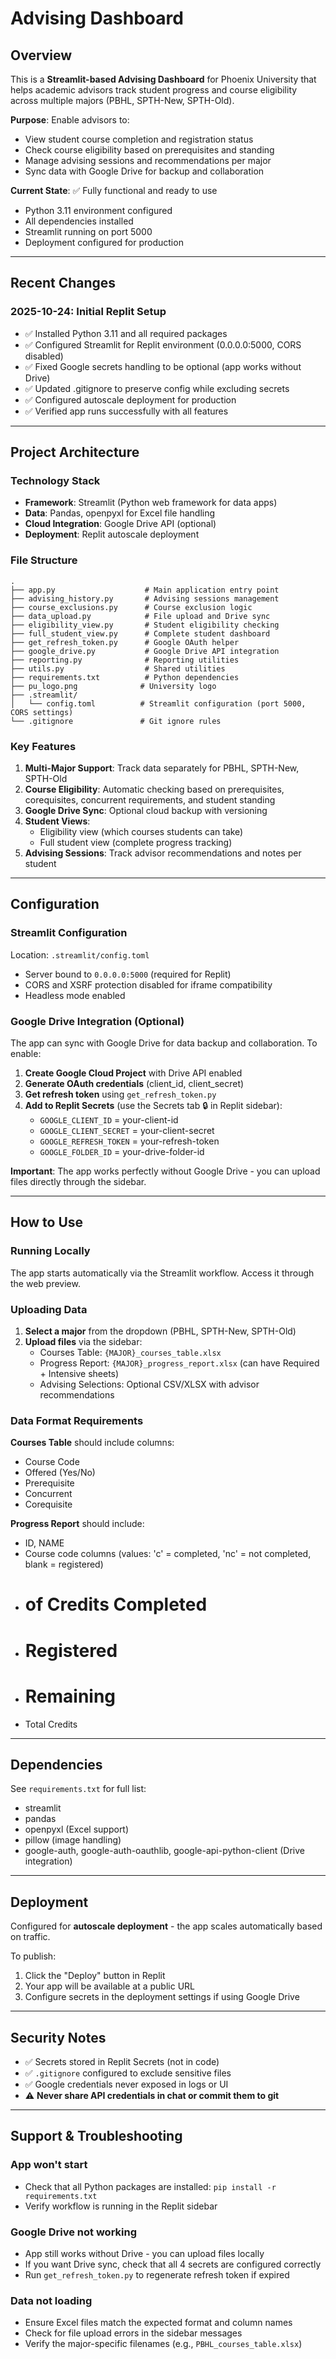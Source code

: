 # Advising Dashboard

## Overview
This is a **Streamlit-based Advising Dashboard** for Phoenix University that helps academic advisors track student progress and course eligibility across multiple majors (PBHL, SPTH-New, SPTH-Old).

**Purpose**: Enable advisors to:
- View student course completion and registration status
- Check course eligibility based on prerequisites and standing
- Manage advising sessions and recommendations per major
- Sync data with Google Drive for backup and collaboration

**Current State**: ✅ Fully functional and ready to use
- Python 3.11 environment configured
- All dependencies installed
- Streamlit running on port 5000
- Deployment configured for production

---

## Recent Changes

### 2025-10-24: Initial Replit Setup
- ✅ Installed Python 3.11 and all required packages
- ✅ Configured Streamlit for Replit environment (0.0.0.0:5000, CORS disabled)
- ✅ Fixed Google secrets handling to be optional (app works without Drive)
- ✅ Updated .gitignore to preserve config while excluding secrets
- ✅ Configured autoscale deployment for production
- ✅ Verified app runs successfully with all features

---

## Project Architecture

### Technology Stack
- **Framework**: Streamlit (Python web framework for data apps)
- **Data**: Pandas, openpyxl for Excel file handling
- **Cloud Integration**: Google Drive API (optional)
- **Deployment**: Replit autoscale deployment

### File Structure
```
.
├── app.py                    # Main application entry point
├── advising_history.py       # Advising sessions management
├── course_exclusions.py      # Course exclusion logic
├── data_upload.py            # File upload and Drive sync
├── eligibility_view.py       # Student eligibility checking
├── full_student_view.py      # Complete student dashboard
├── get_refresh_token.py      # Google OAuth helper
├── google_drive.py           # Google Drive API integration
├── reporting.py              # Reporting utilities
├── utils.py                  # Shared utilities
├── requirements.txt          # Python dependencies
├── pu_logo.png              # University logo
├── .streamlit/
│   └── config.toml          # Streamlit configuration (port 5000, CORS settings)
└── .gitignore               # Git ignore rules
```

### Key Features
1. **Multi-Major Support**: Track data separately for PBHL, SPTH-New, SPTH-Old
2. **Course Eligibility**: Automatic checking based on prerequisites, corequisites, concurrent requirements, and student standing
3. **Google Drive Sync**: Optional cloud backup with versioning
4. **Student Views**: 
   - Eligibility view (which courses students can take)
   - Full student view (complete progress tracking)
5. **Advising Sessions**: Track advisor recommendations and notes per student

---

## Configuration

### Streamlit Configuration
Location: `.streamlit/config.toml`
- Server bound to `0.0.0.0:5000` (required for Replit)
- CORS and XSRF protection disabled for iframe compatibility
- Headless mode enabled

### Google Drive Integration (Optional)
The app can sync with Google Drive for data backup and collaboration. To enable:

1. **Create Google Cloud Project** with Drive API enabled
2. **Generate OAuth credentials** (client_id, client_secret)
3. **Get refresh token** using `get_refresh_token.py`
4. **Add to Replit Secrets** (use the Secrets tab 🔒 in Replit sidebar):
   - `GOOGLE_CLIENT_ID` = your-client-id
   - `GOOGLE_CLIENT_SECRET` = your-client-secret
   - `GOOGLE_REFRESH_TOKEN` = your-refresh-token
   - `GOOGLE_FOLDER_ID` = your-drive-folder-id

**Important**: The app works perfectly without Google Drive - you can upload files directly through the sidebar.

---

## How to Use

### Running Locally
The app starts automatically via the Streamlit workflow. Access it through the web preview.

### Uploading Data
1. **Select a major** from the dropdown (PBHL, SPTH-New, SPTH-Old)
2. **Upload files** via the sidebar:
   - Courses Table: `{MAJOR}_courses_table.xlsx`
   - Progress Report: `{MAJOR}_progress_report.xlsx` (can have Required + Intensive sheets)
   - Advising Selections: Optional CSV/XLSX with advisor recommendations

### Data Format Requirements
**Courses Table** should include columns:
- Course Code
- Offered (Yes/No)
- Prerequisite
- Concurrent
- Corequisite

**Progress Report** should include:
- ID, NAME
- Course code columns (values: 'c' = completed, 'nc' = not completed, blank = registered)
- # of Credits Completed
- # Registered
- # Remaining
- Total Credits

---

## Dependencies
See `requirements.txt` for full list:
- streamlit
- pandas
- openpyxl (Excel support)
- pillow (image handling)
- google-auth, google-auth-oauthlib, google-api-python-client (Drive integration)

---

## Deployment
Configured for **autoscale deployment** - the app scales automatically based on traffic.

To publish:
1. Click the "Deploy" button in Replit
2. Your app will be available at a public URL
3. Configure secrets in the deployment settings if using Google Drive

---

## Security Notes
- ✅ Secrets stored in Replit Secrets (not in code)
- ✅ `.gitignore` configured to exclude sensitive files
- ✅ Google credentials never exposed in logs or UI
- ⚠️ **Never share API credentials in chat or commit them to git**

---

## Support & Troubleshooting

### App won't start
- Check that all Python packages are installed: `pip install -r requirements.txt`
- Verify workflow is running in the Replit sidebar

### Google Drive not working
- App still works without Drive - you can upload files locally
- If you want Drive sync, check that all 4 secrets are configured correctly
- Run `get_refresh_token.py` to regenerate refresh token if expired

### Data not loading
- Ensure Excel files match the expected format and column names
- Check for file upload errors in the sidebar messages
- Verify the major-specific filenames (e.g., `PBHL_courses_table.xlsx`)
